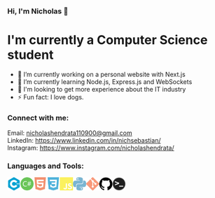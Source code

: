 ### Hi, I'm Nicholas 👋

# I'm currently a Computer Science student

- 🔭 I’m currently working on a personal website with Next.js
- 🌱 I’m currently learning Node.js, Express.js and WebSockets
- 👯 I'm looking to get more experience about the IT industry
- ⚡ Fun fact: I love dogs.

### Connect with me:

Email: nicholashendrata110900@gmail.com <br/>
LinkedIn: https://www.linkedin.com/in/nichsebastian/ <br/>
Instagram: https://www.instagram.com/nicholashendrata/

### Languages and Tools:

<img align="left" alt="C++" width="30px" src="cplusplus.svg" >
<img align="left" alt="C#" width="30px" src="csharp.svg" >
<img align="left" alt="HTML5" width="30px" src="html5.svg" />
<img align="left" alt="CSS3" width="30px" src="css3.svg" />
<img align="left" alt="JavaScript" width="30px" src="javascript.svg" />
<img align="left" alt="Python" width="30px" src="python.svg" >
<img align="left" alt="Git" width="30px" src="git.svg" />
<img align="left" alt="GitHub" width="30px" src="github.svg" />
<img align="left" alt="Terminal" width="30px" src="https://raw.githubusercontent.com/github/explore/80688e429a7d4ef2fca1e82350fe8e3517d3494d/topics/terminal/terminal.png" />
